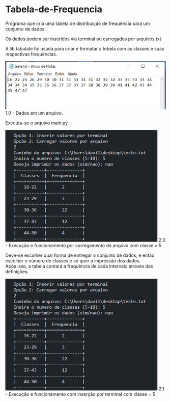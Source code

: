 # Tabela-de-Frequencia

Programa que cria uma tabela de distribuição de frequência para um conjunto de dados.

Os dados podem ser inseridos via terminal ou carregados por arquivos.txt

A lib tabulate foi usada para criar e formatar a tebela com as classes e suas respectivas frequências.

<p align="left">
<img src="images/image-1.png">  1.0 - Dados em um arquivo.
</p>
  

Executa-se o arquivo main.py
<p align="left">
<img src="images/image.png"> 2.0 - Execução e funcionamento por carregamento de arquivo com classe = 5  
</p> 

Deve-se escolher qual forma de entregar o conjunto de dados, e então escolher o número de classes e se quer a impressão dos dados.  
Após isso, a tabela contará a frequência de cada intervalo através das definições. 
<p align="left"> 
<img src="images/image.png">  2.1 - Execução e funcionamento com inserção por terminal com classe = 5
</p>
  